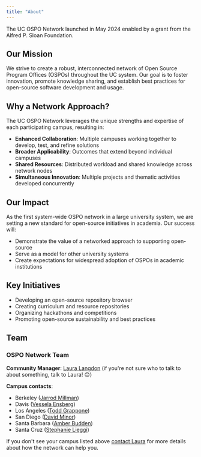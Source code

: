 ```yaml
---
title: "About"
---
```


The UC OSPO Network launched in May 2024 enabled by a grant from the Alfred P. Sloan Foundation.

## Our Mission

We strive to create a robust, interconnected network of Open Source Program Offices (OSPOs) throughout the UC system. Our goal is to foster innovation, promote knowledge sharing, and establish best practices for open-source software development and usage.

## Why a Network Approach?

The UC OSPO Network leverages the unique strengths and expertise of each participating campus, resulting in:

- **Enhanced Collaboration**: Multiple campuses working together to develop, test, and refine solutions
- **Broader Applicability**: Outcomes that extend beyond individual campuses
- **Shared Resources**: Distributed workload and shared knowledge across network nodes
- **Simultaneous Innovation**: Multiple projects and thematic activities developed concurrently

## Our Impact

As the first system-wide OSPO network in a large university system, we are setting a new standard for open-source initiatives in academia. Our success will:

- Demonstrate the value of a networked approach to supporting open-source
- Serve as a model for other university systems
- Create expectations for widespread adoption of OSPOs in academic institutions

## Key Initiatives

- Developing an open-source repository browser
- Creating curriculum and resource repositories
- Organizing hackathons and competitions
- Promoting open-source sustainability and best practices

## Team

### OSPO Network Team

**Community Manager**: [Laura Langdon](mailto:lalangdon@ucdavis.edu) (if you're not sure who to talk to about something, talk to Laura! 😊)

**Campus contacts**:

- Berkeley ([Jarrod Millman](mailto:millman@berkeley.edu))
- Davis ([Vessela Ensberg](mailto:vensberg@ucdavis.edu))
- Los Angeles ([Todd Grappone](mailto:grappone@library.ucla.edu))
- San Diego ([David Minor](mailto:dminor@ucsd.edu))
- Santa Barbara ([Amber Budden](mailto:ospo@library.ucsb.edu))
- Santa Cruz ([Stephanie Lieggi](mailto:ospo-info-group@ucsc.edu))

If you don't see your campus listed above [contact Laura](mailto:lalangdon@ucdavis.edu) for more details about how the network can help you.
